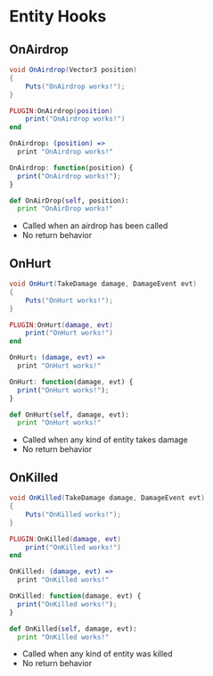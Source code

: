 # Entity Hooks

## OnAirdrop

``` csharp
void OnAirdrop(Vector3 position)
{
    Puts("OnAirdrop works!");
}
```

``` lua
PLUGIN:OnAirdrop(position)
    print("OnAirdrop works!")
end
```

``` coffeescript
OnAirdrop: (position) =>
  print "OnAirdrop works!"
```

``` javascript
OnAirdrop: function(position) {
  print("OnAirdrop works!");
}
```

``` python
def OnAirDrop(self, position):
  print "OnAirDrop works!"
```

 * Called when an airdrop has been called
 * No return behavior

## OnHurt

``` csharp
void OnHurt(TakeDamage damage, DamageEvent evt)
{
    Puts("OnHurt works!");
}
```

``` lua
PLUGIN:OnHurt(damage, evt)
    print("OnHurt works!")
end
```

``` coffeescript
OnHurt: (damage, evt) =>
  print "OnHurt works!"
```

``` javascript
OnHurt: function(damage, evt) {
  print("OnHurt works!");
}
```

``` python
def OnHurt(self, damage, evt):
  print "OnHurt works!"
```

 * Called when any kind of entity takes damage
 * No return behavior

## OnKilled

``` csharp
void OnKilled(TakeDamage damage, DamageEvent evt)
{
    Puts("OnKilled works!");
}
```

``` lua
PLUGIN:OnKilled(damage, evt)
    print("OnKilled works!")
end
```

``` coffeescript
OnKilled: (damage, evt) =>
  print "OnKilled works!"
```

``` javascript
OnKilled: function(damage, evt) {
  print("OnKilled works!");
}
```

``` python
def OnKilled(self, damage, evt):
  print "OnKilled works!"
```

 * Called when any kind of entity was killed
 * No return behavior
